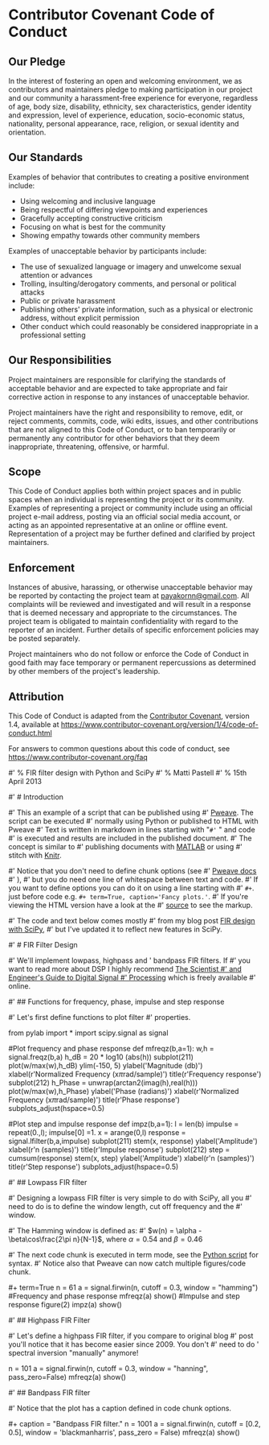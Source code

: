 # Contributor Covenant Code of Conduct

## Our Pledge

In the interest of fostering an open and welcoming environment, we as
contributors and maintainers pledge to making participation in our project and
our community a harassment-free experience for everyone, regardless of age, body
size, disability, ethnicity, sex characteristics, gender identity and expression,
level of experience, education, socio-economic status, nationality, personal
appearance, race, religion, or sexual identity and orientation.

## Our Standards

Examples of behavior that contributes to creating a positive environment
include:

* Using welcoming and inclusive language
* Being respectful of differing viewpoints and experiences
* Gracefully accepting constructive criticism
* Focusing on what is best for the community
* Showing empathy towards other community members

Examples of unacceptable behavior by participants include:

* The use of sexualized language or imagery and unwelcome sexual attention or
 advances
* Trolling, insulting/derogatory comments, and personal or political attacks
* Public or private harassment
* Publishing others' private information, such as a physical or electronic
 address, without explicit permission
* Other conduct which could reasonably be considered inappropriate in a
 professional setting

## Our Responsibilities

Project maintainers are responsible for clarifying the standards of acceptable
behavior and are expected to take appropriate and fair corrective action in
response to any instances of unacceptable behavior.

Project maintainers have the right and responsibility to remove, edit, or
reject comments, commits, code, wiki edits, issues, and other contributions
that are not aligned to this Code of Conduct, or to ban temporarily or
permanently any contributor for other behaviors that they deem inappropriate,
threatening, offensive, or harmful.

## Scope

This Code of Conduct applies both within project spaces and in public spaces
when an individual is representing the project or its community. Examples of
representing a project or community include using an official project e-mail
address, posting via an official social media account, or acting as an appointed
representative at an online or offline event. Representation of a project may be
further defined and clarified by project maintainers.

## Enforcement

Instances of abusive, harassing, or otherwise unacceptable behavior may be
reported by contacting the project team at payakornn@gmail.com. All
complaints will be reviewed and investigated and will result in a response that
is deemed necessary and appropriate to the circumstances. The project team is
obligated to maintain confidentiality with regard to the reporter of an incident.
Further details of specific enforcement policies may be posted separately.

Project maintainers who do not follow or enforce the Code of Conduct in good
faith may face temporary or permanent repercussions as determined by other
members of the project's leadership.

## Attribution

This Code of Conduct is adapted from the [Contributor Covenant][homepage], version 1.4,
available at https://www.contributor-covenant.org/version/1/4/code-of-conduct.html

[homepage]: https://www.contributor-covenant.org

For answers to common questions about this code of conduct, see
https://www.contributor-covenant.org/faq

#' % FIR filter design with Python and SciPy
#' % Matti Pastell
#' % 15th April 2013

#' # Introduction

#' This an example of a script that can be published using
#' [Pweave](http://mpastell.com/pweave). The script can be executed
#' normally using Python or published to HTML with Pweave
#' Text is written in markdown in lines starting with "`#'` " and code
#' is executed and results are included in the published document.
#' The concept is similar to
#' publishing documents with [MATLAB](http://mathworks.com) or using
#' stitch with [Knitr](http://http://yihui.name/knitr/demo/stitch/).

#' Notice that you don't need to define chunk options (see
#' [Pweave docs](http://mpastell.com/pweave/usage.html#code-chunk-options)
#' ),
#' but you do need one line of whitespace between text and code.
#' If you want to define options you can do it on using a line starting with
#' `#+`. just before code e.g. `#+ term=True, caption='Fancy plots.'`. 
#' If you're viewing the HTML version have a look at the
#' [source](FIR_design.py) to see the markup.

#' The code and text below comes mostly
#' from my blog post [FIR design with SciPy](http://mpastell.com/2010/01/18/fir-with-scipy/),
#' but I've updated it to reflect new features in SciPy. 

#' # FIR Filter Design

#' We'll implement lowpass, highpass and ' bandpass FIR filters. If
#' you want to read more about DSP I highly recommend [The Scientist
#' and Engineer's Guide to Digital Signal
#' Processing](http://www.dspguide.com/) which is freely available
#' online.

#' ## Functions for frequency, phase, impulse and step response

#' Let's first define functions to plot filter
#' properties.

from pylab import *
import scipy.signal as signal
    
#Plot frequency and phase response
def mfreqz(b,a=1):
    w,h = signal.freqz(b,a)
    h_dB = 20 * log10 (abs(h))
    subplot(211)
    plot(w/max(w),h_dB)
    ylim(-150, 5)
    ylabel('Magnitude (db)')
    xlabel(r'Normalized Frequency (x$\pi$rad/sample)')
    title(r'Frequency response')
    subplot(212)
    h_Phase = unwrap(arctan2(imag(h),real(h)))
    plot(w/max(w),h_Phase)
    ylabel('Phase (radians)')
    xlabel(r'Normalized Frequency (x$\pi$rad/sample)')
    title(r'Phase response')
    subplots_adjust(hspace=0.5)

#Plot step and impulse response
def impz(b,a=1):
    l = len(b)
    impulse = repeat(0.,l); impulse[0] =1.
    x = arange(0,l)
    response = signal.lfilter(b,a,impulse)
    subplot(211)
    stem(x, response)
    ylabel('Amplitude')
    xlabel(r'n (samples)')
    title(r'Impulse response')
    subplot(212)
    step = cumsum(response)
    stem(x, step)
    ylabel('Amplitude')
    xlabel(r'n (samples)')
    title(r'Step response')
    subplots_adjust(hspace=0.5)

#' ## Lowpass FIR filter

#' Designing a lowpass FIR filter is very simple to do with SciPy, all you
#' need to do is to define the window length, cut off frequency and the
#' window.

#' The Hamming window is defined as:
#' $w(n) = \alpha - \beta\cos\frac{2\pi n}{N-1}$, where $\alpha=0.54$ and $\beta=0.46$ 

#' The next code chunk is executed in term mode, see the [Python script](FIR_design.py) for syntax.
#' Notice also that Pweave can now catch multiple figures/code chunk.

#+ term=True
n = 61
a = signal.firwin(n, cutoff = 0.3, window = "hamming")
#Frequency and phase response
mfreqz(a)
show()
#Impulse and step response
figure(2)
impz(a)
show()


#' ## Highpass FIR Filter

#' Let's define a highpass FIR filter, if you compare to original blog
#' post you'll notice that it has become easier since 2009. You don't
#' need to do ' spectral inversion "manually" anymore!

n = 101
a = signal.firwin(n, cutoff = 0.3, window = "hanning", pass_zero=False)
mfreqz(a)
show()

#' ## Bandpass FIR filter

#' Notice that the plot has a caption defined in code chunk options.

#+ caption = "Bandpass FIR filter."
n = 1001
a = signal.firwin(n, cutoff = [0.2, 0.5], window = 'blackmanharris', pass_zero = False)
mfreqz(a)
show()




